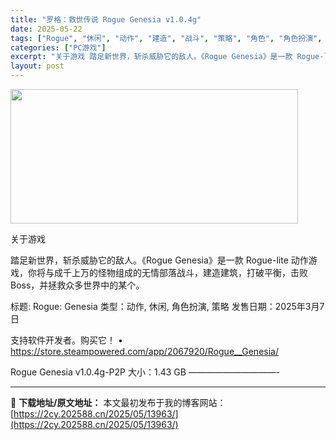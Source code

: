 ```yaml
---
title: "罗格：救世传说 Rogue Genesia v1.0.4g"
date: 2025-05-22
tags: ["Rogue", "休闲", "动作", "建造", "战斗", "策略", "角色", "角色扮演", "软件"]
categories: ["PC游戏"]
excerpt: "关于游戏 踏足新世界，斩杀威胁它的敌人。《Rogue Genesia》是一款 Rogue-lite 动作游戏，你将与成千上万的怪物组成的无情部落战斗，建造建筑，打破平衡，击败 Boss，并拯救众多世界中的某个。 标题: Rogue: Genesia 类型：动作, 休闲, 角色扮演, 策略 发售日期：&hellip;"
layout: post
---
```


<img src="https://2cy.202588.cn/wp-content/uploads/2025/05/202505220715363.webp" alt="" width="460" height="215" class="aligncenter size-full wp-image-13907" />

关于游戏

踏足新世界，斩杀威胁它的敌人。《Rogue Genesia》是一款 Rogue-lite 动作游戏，你将与成千上万的怪物组成的无情部落战斗，建造建筑，打破平衡，击败 Boss，并拯救众多世界中的某个。

标题: Rogue: Genesia
类型：动作, 休闲, 角色扮演, 策略
发售日期：2025年3月7日

支持软件开发者。购买它！
• https://store.steampowered.com/app/2067920/Rogue__Genesia/

Rogue Genesia v1.0.4g-P2P
大小：1.43 GB
——————————- 

---
📖 **下载地址/原文地址：** 本文最初发布于我的博客网站：[https://2cy.202588.cn/2025/05/13963/](https://2cy.202588.cn/2025/05/13963/)
